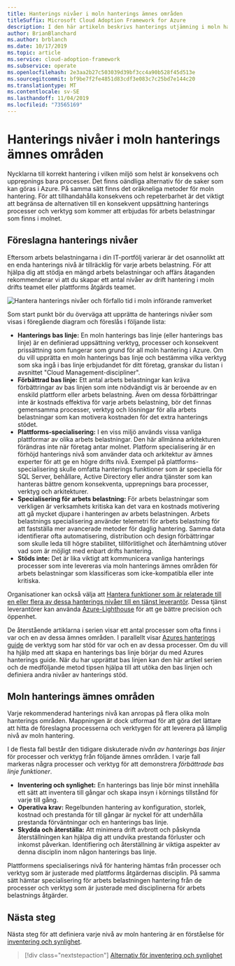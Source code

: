 ```yaml
---
title: Hanterings nivåer i moln hanterings ämnes områden
titleSuffix: Microsoft Cloud Adoption Framework for Azure
description: I den här artikeln beskrivs hanterings utjämning i moln hanterings ämnes områden.
author: BrianBlanchard
ms.author: brblanch
ms.date: 10/17/2019
ms.topic: article
ms.service: cloud-adoption-framework
ms.subservice: operate
ms.openlocfilehash: 2e3aa2b27c503039d39bf3cc4a90b528f45d513e
ms.sourcegitcommit: bf9be7f2fe4851d83cdf3e083c7c25bd7e144c20
ms.translationtype: MT
ms.contentlocale: sv-SE
ms.lasthandoff: 11/04/2019
ms.locfileid: "73565169"
---
```

# <a name="management-leveling-across-cloud-management-disciplines"></a>Hanterings nivåer i moln hanterings ämnes områden

Nycklarna till korrekt hantering i vilken miljö som helst är konsekvens och upprepnings bara processer. Det finns oändliga alternativ för de saker som kan göras i Azure. På samma sätt finns det oräkneliga metoder för moln hantering. För att tillhandahålla konsekvens och repeterbarhet är det viktigt att begränsa de alternativen till en konsekvent uppsättning hanterings processer och verktyg som kommer att erbjudas för arbets belastningar som finns i molnet.

## <a name="suggested-management-levels"></a>Föreslagna hanterings nivåer

Eftersom arbets belastningarna i din IT-portfölj varierar är det osannolikt att en enda hanterings nivå är tillräcklig för varje arbets belastning. För att hjälpa dig att stödja en mängd arbets belastningar och affärs åtaganden rekommenderar vi att du skapar ett antal nivåer av drift hantering i moln drifts teamet eller plattforms åtgärds teamet.

![Hantera hanterings nivåer och förfallo tid i moln införande ramverket](../../_images/manage/cloud-management-maturity.png)

Som start punkt bör du överväga att upprätta de hanterings nivåer som visas i föregående diagram och föreslås i följande lista:

- **Hanterings bas linje:** En moln hanterings bas linje (eller hanterings bas linje) är en definierad uppsättning verktyg, processer och konsekvent prissättning som fungerar som grund för all moln hantering i Azure. Om du vill upprätta en moln hanterings bas linje och bestämma vilka verktyg som ska ingå i bas linje erbjudandet för ditt företag, granskar du listan i avsnittet "Cloud Management-discipliner".
- **Förbättrad bas linje:** Ett antal arbets belastningar kan kräva förbättringar av bas linjen som inte nödvändigt vis är beroende av en enskild plattform eller arbets belastning. Även om dessa förbättringar inte är kostnads effektiva för varje arbets belastning, bör det finnas gemensamma processer, verktyg och lösningar för alla arbets belastningar som kan motivera kostnaden för det extra hanterings stödet.
- **Plattforms-specialisering:** I en viss miljö används vissa vanliga plattformar av olika arbets belastningar. Den här allmänna arkitekturen förändras inte när företag antar molnet. Platform specialisering är en förhöjd hanterings nivå som använder data och arkitektur av ämnes experter för att ge en högre drifts nivå. Exempel på plattforms-specialisering skulle omfatta hanterings funktioner som är speciella för SQL Server, behållare, Active Directory eller andra tjänster som kan hanteras bättre genom konsekventa, upprepnings bara processer, verktyg och arkitekturer.
- **Specialisering för arbets belastning:** För arbets belastningar som verkligen är verksamhets kritiska kan det vara en kostnads motivering att gå mycket djupare i hanteringen av arbets belastningen. Arbets belastnings specialisering använder telemetri för arbets belastning för att fastställa mer avancerade metoder för daglig hantering. Samma data identifierar ofta automatisering, distribution och design förbättringar som skulle leda till högre stabilitet, tillförlitlighet och återhämtning utöver vad som är möjligt med enbart drifts hantering.
- **Stöds inte:** Det är lika viktigt att kommunicera vanliga hanterings processer som inte levereras via moln hanterings ämnes områden för arbets belastningar som klassificeras som icke-kompatibla eller inte kritiska.

Organisationer kan också välja att [Hantera funktioner som är relaterade till en eller flera av dessa hanterings nivåer till en tjänst leverantör](https://www.microsoft.com/cloud-adoption-framework-offers?ot=manage). Dessa tjänst leverantörer kan använda [Azure-Lighthouse](https://azure.com/lighthouse) för att ge bättre precision och öppenhet.

De återstående artiklarna i serien visar ett antal processer som ofta finns i var och en av dessa ämnes områden.
I parallellt visar [Azures hanterings guide](../azure-management-guide/index.md) de verktyg som har stöd för var och en av dessa processer. Om du vill ha hjälp med att skapa en hanterings bas linje börjar du med Azures hanterings guide. När du har upprättat bas linjen kan den här artikel serien och de medföljande metod tipsen hjälpa till att utöka den bas linjen och definiera andra nivåer av hanterings stöd.

## <a name="cloud-management-disciplines"></a>Moln hanterings ämnes områden

Varje rekommenderad hanterings nivå kan anropas på flera olika moln hanterings områden. Mappningen är dock utformad för att göra det lättare att hitta de föreslagna processerna och verktygen för att leverera på lämplig nivå av moln hantering.

I de flesta fall består den tidigare diskuterade *nivån av hanterings bas linjer* för processer och verktyg från följande ämnes områden. I varje fall markeras några processer och verktyg för att demonstrera *förbättrade bas linje funktioner*.

- **Inventering och synlighet:** En hanterings bas linje bör minst innehålla ett sätt att inventera till gångar och skapa insyn i körnings tillstånd för varje till gång.
- **Operativa krav:** Regelbunden hantering av konfiguration, storlek, kostnad och prestanda för till gångar är nyckel för att underhålla prestanda förväntningar och en hanterings bas linje.
- **Skydda och återställa:** Att minimera drift avbrott och påskynda återställningen kan hjälpa dig att undvika prestanda förluster och inkomst påverkan. Identifiering och återställning är viktiga aspekter av denna disciplin inom någon hanterings bas linje.

Plattformens specialiserings nivå för hantering hämtas från processer och verktyg som är justerade med plattforms åtgärdernas disciplin. På samma sätt hämtar specialisering för arbets belastningen hantering från de processer och verktyg som är justerade med disciplinerna för arbets belastnings åtgärder.

## <a name="next-steps"></a>Nästa steg

Nästa steg för att definiera varje nivå av moln hantering är en förståelse för [inventering och synlighet](./inventory.md).

> [!div class="nextstepaction"]
> [Alternativ för inventering och synlighet](./inventory.md)
